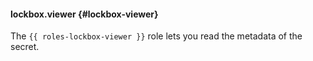#### lockbox.viewer {#lockbox-viewer}

The `{{ roles-lockbox-viewer }}` role lets you read the metadata of the secret.